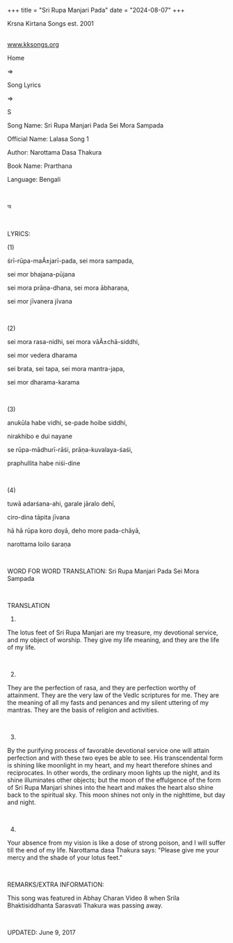 +++ 
title = "Sri Rupa Manjari Pada"
date = "2024-08-07"
+++

Krsna Kirtana Songs est.
2001                                                           
                                                                                   

www.kksongs.org








Home
 
⇒
 
Song Lyrics
 
⇒
 
S


Song
Name: Sri Rupa Manjari Pada Sei Mora Sampada


Official
Name: Lalasa Song 1


Author: 
Narottama Dasa Thakura


Book
Name: 
Prarthana


Language: 
Bengali


 








অ








 


LYRICS:


(1)


śrī-rūpa-maÃ±jarī-pada,
sei mora sampada,

sei mor bhajana-pūjana

sei mora prāṇa-dhana, sei mora ābharaṇa,

sei mor jīvanera jīvana


 


(2)


sei
mora rasa-nidhi, sei mora vāÃ±chā-siddhi,

sei mor vedera dharama

sei brata, sei tapa, sei mora mantra-japa,

sei mor dharama-karama


 


(3)


anukūla
habe vidhi, se-pade hoibe siddhi,

nirakhibo e dui nayane

se rūpa-mādhurī-rāśi,
prāṇa-kuvalaya-śaśi,

praphullita habe niśi-dine


 


(4)


tuwā
adarśana-ahi, garale jāralo dehī,

ciro-dina tāpita jīvana

hā hā rūpa koro doyā, deho more pada-chāyā,

narottama loilo śaraṇa


 


WORD
FOR WORD TRANSLATION: 
Sri Rupa Manjari
Pada Sei Mora Sampada


 


TRANSLATION


1)
The lotus feet of Sri Rupa Manjari are my treasure, my devotional service, and
my object of worship. They give my life meaning, and they are the life of my
life.


 


2)
They are the perfection of rasa, and they are perfection worthy of attainment.
They are the very law of the Vedlc scriptures for me. They are the meaning of
all my fasts and penances and my silent uttering of my mantras. They are the
basis of religion and activities.


 


3)
By the purifying process of favorable devotional service one will attain
perfection and with these two eyes be able to see. His transcendental form is
shining like moonlight in my heart, and my heart therefore shines and
reciprocates. In other words, the ordinary moon lights up the night, and its
shine illuminates other objects; but the moon of the effulgence of the form of
Sri Rupa Manjari shines into the heart and makes the heart also shine back to
the spiritual sky. This moon shines not only in the nighttime, but day and
night.


 


4)
Your absence from my vision is like a dose of strong poison, and I will suffer
till the end of my life. Narottama dasa Thakura says: "Please give me your
mercy and the shade of your lotus feet."


 


REMARKS/EXTRA
INFORMATION:


This
song was featured in Abhay Charan Video 8 when Srila Bhaktisiddhanta Sarasvati
Thakura was passing away.


 


UPDATED:
 June 9, 2017